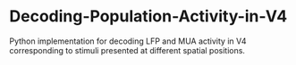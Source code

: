 # Decoding-Population-Activity-in-V4
Python implementation for decoding LFP and MUA activity in V4 corresponding to stimuli presented at different spatial positions.
